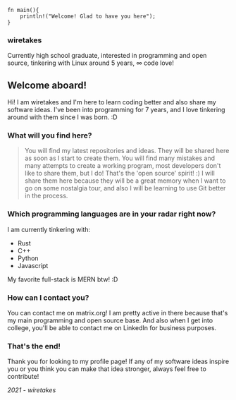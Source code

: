     fn main(){ 
	    println!("Welcome! Glad to have you here");
    }

### wiretakes
Currently high school graduate, interested in programming and open source, tinkering with Linux around 5 years, ∞ code love!
## Welcome aboard!
Hi! I am wiretakes and I'm here to learn coding better and also share my software ideas. I've been into programming for 7 years, and I love tinkering around with them since I was born. :D

### What will you find here?
> You will find my latest repositories and ideas. They will be shared here as soon as I start to create them.
> You will find many mistakes and many attempts to create a working program, most developers don't like to share them, but I do! That's the 'open source' spirit! :) I will share them here because they will be a great memory when I want to go on some nostalgia tour, and also I will be learning to use Git better in the process.  

### Which programming languages are in your radar right now?
I am currently tinkering with:

 - Rust
 - C++
 - Python
 - Javascript

My favorite full-stack is MERN btw! :D

### How can I contact you? 
You can contact me on matrix.org! I am pretty active in there because that's my main programming and open source base. And also when I get into college, you'll be able to contact me on LinkedIn for business purposes. 


### That's the end!
Thank you for looking to my profile page! If any of my software ideas inspire you or you think you can make that idea stronger, always feel free to contribute! 

*2021 - wiretakes*
